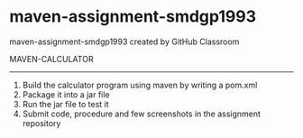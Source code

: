 # maven-assignment-smdgp1993
maven-assignment-smdgp1993 created by GitHub Classroom

MAVEN-CALCULATOR
_____________________________________________________________________________________________________

1. Build the calculator program using maven by writing a pom.xml
2. Package it into a jar file
3. Run the jar file to test it
4. Submit code, procedure and few screenshots in the assignment repository

